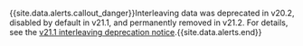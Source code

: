 {{site.data.alerts.callout_danger}}Interleaving data was deprecated in v20.2, disabled by default in v21.1, and permanently removed in v21.2. For details, see the [v21.1 interleaving deprecation notice](../v21.1/interleave-in-parent.html#deprecation).{{site.data.alerts.end}}